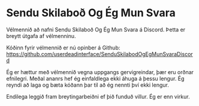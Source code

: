 # Sendu Skilaboð Og Ég Mun Svara
Vélmennið að nafni Sendu Skilaboð Og Ég Mun Svara á Discord. Þetta er breytt útgafa af vélmenninu.

Kóðinn fyrir vélmennið er nú opinber á Github: https://github.com/userdeadinterface/SenduSkilabodOgEgMunSvaraDiscord

Ég er hættur með vélmennið vegna uppgangs gervigreindar, þær eru orðnar efnilegri. Meðal ananrs hef ég einfaldlega ekki áhuga á þessu lengur. Ég reyndi að laga og bæta kóðann þar til að ég nennti því ekki lengur.

Endilega leggið fram breytingarbeiðni ef þið funduð villur. Ég er enn virkur.

